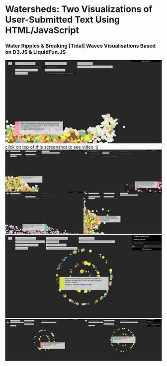 <h1>Watersheds: Two Visualizations of User-Submitted Text Using HTML/JavaScript</h1>
<h3>Water Ripples & Breaking [Tidal] Waves Visualisations Based on D3.JS & LiquidFun.JS</h3>

[![ScreenShot](https://github.com/vkuchinov/watersheds/blob/master/Documentation/assets/finalT.png)](http://youtu.be/Da_vvlkevOw)<br>
click on top of this screenshot to see video ⇪ <br>
![ScreenShot](https://github.com/vkuchinov/watersheds/blob/master/Documentation/assets/tidals4.png)<br>
[![ScreenShot](https://github.com/vkuchinov/watersheds/blob/master/Documentation/assets/finalR.png)](http://youtu.be/BW5XJgO4eXU)<br>
![ScreenShot](https://github.com/vkuchinov/watersheds/blob/master/Documentation/assets/ripplings2.png)<br>

